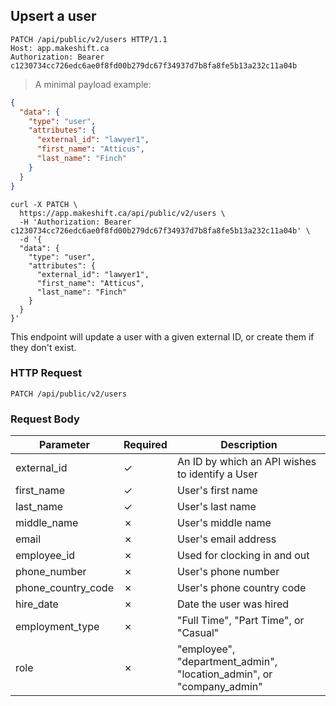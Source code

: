 ## Upsert a user

```http
PATCH /api/public/v2/users HTTP/1.1
Host: app.makeshift.ca
Authorization: Bearer c1230734cc726edc6ae0f8fd00b279dc67f34937d7b8fa8fe5b13a232c11a04b
```

> A minimal payload example:

```json
{
  "data": {
    "type": "user",
    "attributes": {
      "external_id": "lawyer1",
      "first_name": "Atticus",
      "last_name": "Finch"
    }
  }
}
```

```shell
curl -X PATCH \
  https://app.makeshift.ca/api/public/v2/users \
  -H 'Authorization: Bearer c1230734cc726edc6ae0f8fd00b279dc67f34937d7b8fa8fe5b13a232c11a04b' \
  -d '{
  "data": {
    "type": "user",
    "attributes": {
      "external_id": "lawyer1",
      "first_name": "Atticus",
      "last_name": "Finch"
    }
  }
}'
```

This endpoint will update a user with a given external ID, or create them if they don't exist.

### HTTP Request

`PATCH /api/public/v2/users`

### Request Body

Parameter          | Required | Description
---------          | -------- | -----------
external_id        | ✓        | An ID by which an API wishes to identify a User
first_name         | ✓        | User's first name
last_name          | ✓        | User's last name
middle_name        | ✗        | User's middle name
email              | ✗        | User's email address
employee_id        | ✗        | Used for clocking in and out
phone_number       | ✗        | User's phone number
phone_country_code | ✗        | User's phone country code
hire_date          | ✗        | Date the user was hired
employment_type    | ✗        | "Full Time", "Part Time", or "Casual"
role               | ✗        | "employee", "department_admin", "location_admin", or "company_admin"
